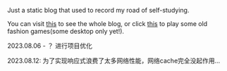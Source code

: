 Just a static blog that used to record my road of self-studying.

You can visit [this](https://jiangfan233.github.io/rxjs-way) to see the whole blog, or click [this](https://jiangfan233.github.io/rxjs-way/game) to play some old fashion games(some desktop only yet!).

2023.08.06 - ？ 进行项目优化

2023.08.12: 为了实现响应式浪费了太多网络性能，网络cache完全没起作用...
